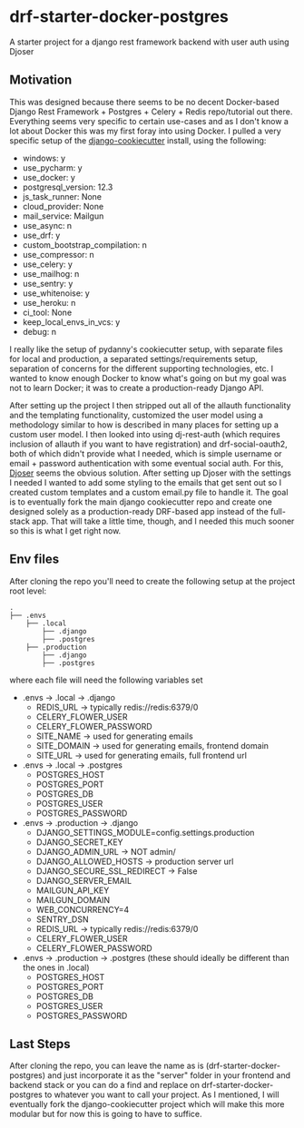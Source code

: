 # drf-starter-docker-postgres
A starter project for a django rest framework backend with user auth using Djoser

## Motivation
This was designed because there seems to be no decent Docker-based Django Rest Framework + Postgres + Celery + Redis repo/tutorial out there.  Everything seems very specific to certain use-cases and as I don't know a lot about Docker this was my first foray into using Docker.  I pulled a very specific setup of the [django-cookiecutter](https://github.com/pydanny/cookiecutter-django "Django Cookiecutter") install, using the following:
- windows: y
- use_pycharm: y
- use_docker: y
- postgresql_version: 12.3
- js_task_runner: None
- cloud_provider: None
- mail_service: Mailgun
- use_async: n
- use_drf: y
- custom_bootstrap_compilation: n
- use_compressor: n
- use_celery: y
- use_mailhog: n
- use_sentry: y
- use_whitenoise: y
- use_heroku: n
- ci_tool: None
- keep_local_envs_in_vcs: y
- debug: n

I really like the setup of pydanny's cookiecutter setup, with separate files for local and production, a separated settings/requirements setup, separation of concerns for the different supporting technologies, etc.  I wanted to know enough Docker to know what's going on but my goal was not to learn Docker; it was to create a production-ready Django API.

After setting up the project I then stripped out all of the allauth functionality and the templating functionality, customized the user model using a methodology similar to how is described in many places for setting up a custom user model.  I then looked into using dj-rest-auth (which requires inclusion of allauth if you want to have registration) and drf-social-oauth2, both of which didn't provide what I needed, which is simple username or email + password authentication with some eventual social auth.  For this, [Djoser](https://github.com/sunscrapers/djoser) seems the obvious solution.  After setting up Djoser with the settings I needed I wanted to add some styling to the emails that get sent out so I created custom templates and a custom email.py file to handle it.
The goal is to eventually fork the main django cookiecutter repo and create one designed solely as a production-ready DRF-based app instead of the full-stack app.  That will take a little time, though, and I needed this much sooner so this is what I get right now.

## Env files
After cloning the repo you'll need to create the following setup at the project root level:

```
.
├── .envs
    ├── .local
        ├── .django
        ├── .postgres        
    ├── .production
        ├── .django
        ├── .postgres        
```
where each file will need the following variables set
- .envs -> .local -> .django
  - REDIS_URL -> typically redis://redis:6379/0
  - CELERY_FLOWER_USER
  - CELERY_FLOWER_PASSWORD
  - SITE_NAME -> used for generating emails
  - SITE_DOMAIN -> used for generating emails, frontend domain
  - SITE_URL -> used for generating emails, full frontend url
- .envs -> .local -> .postgres
  - POSTGRES_HOST
  - POSTGRES_PORT
  - POSTGRES_DB
  - POSTGRES_USER
  - POSTGRES_PASSWORD
- .envs -> .production -> .django
  - DJANGO_SETTINGS_MODULE=config.settings.production
  - DJANGO_SECRET_KEY
  - DJANGO_ADMIN_URL -> NOT admin/
  - DJANGO_ALLOWED_HOSTS -> production server url
  - DJANGO_SECURE_SSL_REDIRECT -> False
  - DJANGO_SERVER_EMAIL
  - MAILGUN_API_KEY
  - MAILGUN_DOMAIN
  - WEB_CONCURRENCY=4
  - SENTRY_DSN
  - REDIS_URL -> typically redis://redis:6379/0
  - CELERY_FLOWER_USER
  - CELERY_FLOWER_PASSWORD
- .envs -> .production -> .postgres (these should ideally be different than the ones in .local)
  - POSTGRES_HOST
  - POSTGRES_PORT
  - POSTGRES_DB
  - POSTGRES_USER
  - POSTGRES_PASSWORD

## Last Steps
After cloning the repo, you can leave the name as is (drf-starter-docker-postgres) and just incorporate it as the "server" folder in your frontend and backend stack or you can do a find and replace on drf-starter-docker-postgres to whatever you want to call your project.
As I mentioned, I will eventually fork the django-cookiecutter project which will make this more modular but for now this is going to have to suffice.
